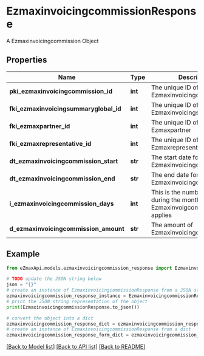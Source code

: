 # EzmaxinvoicingcommissionResponse

A Ezmaxinvoicingcommission Object

## Properties

Name | Type | Description | Notes
------------ | ------------- | ------------- | -------------
**pki_ezmaxinvoicingcommission_id** | **int** | The unique ID of the Ezmaxinvoicingcommission | [optional] 
**fki_ezmaxinvoicingsummaryglobal_id** | **int** | The unique ID of the Ezmaxinvoicingsummaryglobal | [optional] 
**fki_ezmaxpartner_id** | **int** | The unique ID of the Ezmaxpartner | [optional] 
**fki_ezmaxrepresentative_id** | **int** | The unique ID of the Ezmaxrepresentative | [optional] 
**dt_ezmaxinvoicingcommission_start** | **str** | The start date for the Ezmaxinvoicingcommission | 
**dt_ezmaxinvoicingcommission_end** | **str** | The end date for the Ezmaxinvoicingcommission | 
**i_ezmaxinvoicingcommission_days** | **int** | This is the number of days during the month on which the Ezmaxinvoigcommission applies | 
**d_ezmaxinvoicingcommission_amount** | **str** | The amount of Ezmaxinvoicingcommission | 

## Example

```python
from eZmaxApi.models.ezmaxinvoicingcommission_response import EzmaxinvoicingcommissionResponse

# TODO update the JSON string below
json = "{}"
# create an instance of EzmaxinvoicingcommissionResponse from a JSON string
ezmaxinvoicingcommission_response_instance = EzmaxinvoicingcommissionResponse.from_json(json)
# print the JSON string representation of the object
print(EzmaxinvoicingcommissionResponse.to_json())

# convert the object into a dict
ezmaxinvoicingcommission_response_dict = ezmaxinvoicingcommission_response_instance.to_dict()
# create an instance of EzmaxinvoicingcommissionResponse from a dict
ezmaxinvoicingcommission_response_form_dict = ezmaxinvoicingcommission_response.from_dict(ezmaxinvoicingcommission_response_dict)
```
[[Back to Model list]](../README.md#documentation-for-models) [[Back to API list]](../README.md#documentation-for-api-endpoints) [[Back to README]](../README.md)


